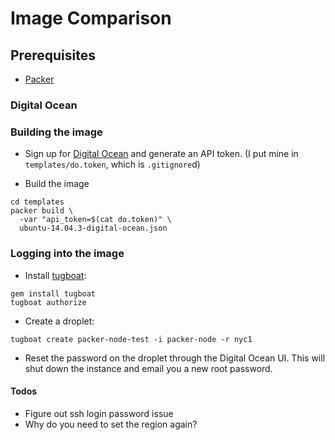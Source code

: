 # Image Comparison

## Prerequisites

- [Packer](https://www.packer.io/intro/getting-started/setup.html)

### Digital Ocean

### Building the image

- Sign up for [Digital Ocean](https://www.digitalocean.com/) and generate an API token. (I put mine in `templates/do.token`, which is `.gitignore`d)

- Build the image

```shell
cd templates
packer build \
  -var "api_token=$(cat do.token)" \
  ubuntu-14.04.3-digital-ocean.json
```

### Logging into the image

- Install [tugboat](https://github.com/pearkes/tugboat):

```shell
gem install tugboat
tugboat authorize
```

- Create a droplet:

```shell
tugboat create packer-node-test -i packer-node -r nyc1
```

- Reset the password on the droplet through the Digital Ocean UI. This will shut down the instance and email you a new root password.


#### Todos

- Figure out ssh login password issue
- Why do you need to set the region again?
